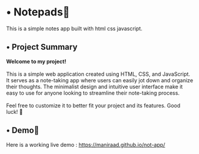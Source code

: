 # • Notepads📝
This is a simple notes app built with html css javascript.

## • Project Summary
**Welcome to my project!** <br><br>
This is a simple web application created using HTML, CSS, and JavaScript.<br>
It serves as a note-taking app where users can easily jot down and organize their thoughts. The minimalist design and intuitive user interface make it easy to use for anyone looking to streamline their note-taking process.<br><br>
Feel free to customize it to better fit your project and its features. Good luck! 🚀

## • Demo🤘
Here is a working live demo :  https://maniraad.github.io/not-app/
